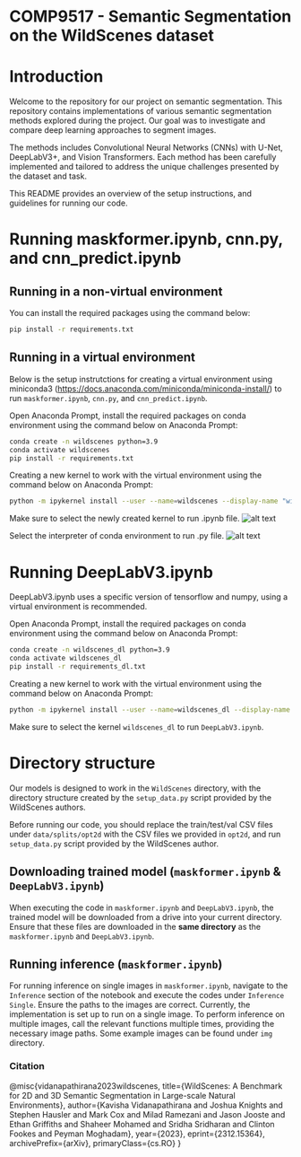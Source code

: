 # COMP9517 - Semantic Segmentation on the WildScenes dataset

# Introduction

Welcome to the repository for our project on semantic segmentation. This repository contains implementations of various semantic segmentation methods explored during the project. Our goal was to investigate and compare deep learning approaches to segment images.

The methods includes Convolutional Neural Networks (CNNs) with U-Net, DeepLabV3+, and Vision Transformers. Each method has been carefully implemented and tailored to address the unique challenges presented by the dataset and task.

This README provides an overview of the setup instructions, and guidelines for running our code.

# Running maskformer.ipynb, cnn.py, and cnn_predict.ipynb

## Running in a non-virtual environment
You can install the required packages using the command below:

```bash
pip install -r requirements.txt
```

## Running in a virtual environment

Below is the setup instrutctions for creating a virtual environment using miniconda3 (https://docs.anaconda.com/miniconda/miniconda-install/) to run `maskformer.ipynb`, `cnn.py`, and `cnn_predict.ipynb`.

Open Anaconda Prompt, install the required packages on conda environment using the command below on Anaconda Prompt:

```bash
conda create -n wildscenes python=3.9
conda activate wildscenes
pip install -r requirements.txt
```

Creating a new kernel to work with the virtual environment using the command below on Anaconda Prompt:
```bash
python -m ipykernel install --user --name=wildscenes --display-name "wildscenes"
```

Make sure to select the newly created kernel to run .ipynb file.
![alt text](image.png)

Select the interpreter of conda environment to run .py file.
![alt text](image-1.png)

# Running DeepLabV3.ipynb

DeepLabV3.ipynb uses a specific version of tensorflow and numpy, using a virtual environment is recommended.

Open Anaconda Prompt, install the required packages on conda environment using the command below on Anaconda Prompt:

```bash
conda create -n wildscenes_dl python=3.9
conda activate wildscenes_dl
pip install -r requirements_dl.txt
```

Creating a new kernel to work with the virtual environment using the command below on Anaconda Prompt:

```bash
python -m ipykernel install --user --name=wildscenes_dl --display-name "wildscenes_dl"
```

Make sure to select the kernel `wildscenes_dl` to run `DeepLabV3.ipynb`.

# Directory structure

Our models is designed to work in the `WildScenes` directory, with the directory structure created by the `setup_data.py` script provided by the WildScenes authors.

Before running our code, you should replace the train/test/val CSV files under `data/splits/opt2d` with the CSV files we provided in `opt2d`, and run `setup_data.py` script provided by the WildScenes author.

## Downloading trained model (`maskformer.ipynb` & `DeepLabV3.ipynb`)

When executing the code in `maskformer.ipynb` and `DeepLabV3.ipynb`, the trained model will be downloaded from a drive into your current directory. Ensure that these files are downloaded in the **same directory** as the `maskformer.ipynb` and `DeepLabV3.ipynb`.

## Running inference (`maskformer.ipynb`)

For running inference on single images in `maskformer.ipynb`, navigate to the `Inference` section of the notebook and execute the codes under `Inference Single`. Ensure the paths to the images are correct. Currently, the implementation is set up to run on a single image. To perform inference on multiple images, call the relevant functions multiple times, providing the necessary image paths. Some example images can be found under `img` directory.

### Citation

@misc{vidanapathirana2023wildscenes,
      title={WildScenes: A Benchmark for 2D and 3D Semantic Segmentation in Large-scale Natural Environments}, 
      author={Kavisha Vidanapathirana and Joshua Knights and Stephen Hausler and Mark Cox and Milad Ramezani and Jason Jooste and Ethan Griffiths and Shaheer Mohamed and Sridha Sridharan and Clinton Fookes and Peyman Moghadam},
      year={2023},
      eprint={2312.15364},
      archivePrefix={arXiv},
      primaryClass={cs.RO}
}
```
